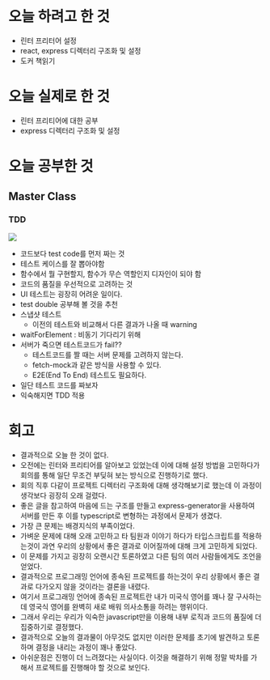 # 오늘 하려고 한 것

- 린터 프리터어 설정
- react, express 디렉터리 구조화 및 설정
- 도커 책읽기

# 오늘 실제로 한 것

- 린터 프리티어에 대한 공부
- express 디렉터리 구조화 및 설정

# 오늘 공부한 것

## Master Class

### TDD

<img src="https://gmlwjd9405.github.io/images/agile-tdd/TDD_Global_Lifecycle.png">

- 코드보다 test code를 먼저 짜는 것
- 테스트 케이스를 잘 뽑아야함
- 함수에서 뭘 구현할지, 함수가 무슨 역할인지 디자인이 되야 함
- 코드의 품질을 우선적으로 고려하는 것
- UI 테스트는 굉장히 어려운 일이다.
- test double 공부해 볼 것을 추천
- 스냅샷 테스트
	- 이전의 테스트와 비교해서 다른 결과가 나올 때 warning
- waitForElement : 비동기 기다리기 위해
- 서버가 죽으면 테스트코드가 fail??
	- 테스트코드를 짤 때는 서버 문제를 고려하지 않는다.
	- fetch-mock과 같은 방식을 사용할 수 있다.
	- E2E(End To End) 테스트도 필요하다.
- 일단 테스트 코드를 짜보자
- 익숙해지면 TDD 적용

# 회고

- 결과적으로 오늘 한 것이 없다.
- 오전에는 린터와 프리티어를 알아보고 있었는데 이에 대해 설정 방법을 고민하다가 회의를 통해 일단 무조건 부딪혀 보는 방식으로 진행하기로 했다.
- 회의 직후 다같이 프로젝트 디렉터리 구조화에 대해 생각해보기로 했는데 이 과정이 생각보다 굉장히 오래 걸렸다.
- 좋은 글을 참고하여 마음에 드는 구조를 만들고 express-generator을 사용하여 서버를 만든 후 이를 typescript로 변형하는 과정에서 문제가 생겼다.
- 가장 큰 문제는 배경지식의 부족이었다.
- 가벼운 문제에 대해 오래 고민하고 타 팀원과 이야기 하다가 타입스크립트를 적용하는것이 과연 우리의 상황에서 좋은 결과로 이어질까에 대해 크게 고민하게 되었다.
- 이 문제를 가지고 굉장히 오랜시간 토론하였고 다른 팀의 여러 사람들에게도 조언을 얻었다.
- 결과적으로 프로그래밍 언어에 종속된 프로젝트를 하는것이 우리 상황에서 좋은 결과로 다가오지 않을 것이라는 결론을 내렸다.
- 여기서 프로그래밍 언어에 종속된 프로젝트란 내가 미국식 영어를 꽤나 잘 구사하는데 영국식 영어를 완벽히 새로 배워 의사소통을 하려는 행위이다.
- 그래서 우리는 우리가 익숙한 javascript만을 이용해 내부 로직과 코드의 품질에 더 집중하기로 결정했다.
- 결과적으로 오늘의 결과물이 아무것도 없지만 이러한 문제를 초기에 발견하고 토론하며 결정을 내리는 과정이 꽤나 좋았다.
- 아쉬운점은 진행이 더 느려졌다는 사실이다. 이것을 해결하기 위해 정말 박차를 가해서 프로젝트를 진행해야 할 것으로 보인다.